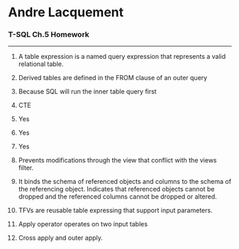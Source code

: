 # Andre Lacquement
### T-SQL Ch.5 Homework
---

1. A table expression is a named query expression that represents a valid relational table. 

1. Derived tables are defined in the FROM clause of an outer query

1. Because SQL will run the inner table query first

1. CTE

1. Yes

1. Yes

1. Yes 

1. Prevents modifications through the view that conflict with the views filter. 

1. It binds the schema of referenced objects and columns to the schema of the referencing object. Indicates that referenced objects cannot be dropped and the referenced columns cannot be dropped or altered. 

1. TFVs are reusable table expressing that support input parameters.

1. Apply operator operates on two input tables 

1. Cross apply and outer apply. 